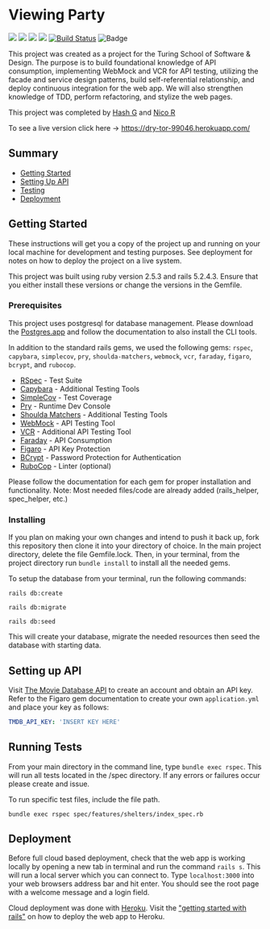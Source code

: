 # Viewing Party
![](https://img.shields.io/badge/Rails-5.2.4.3-informational?style=flat&logo=<LOGO_NAME>&logoColor=white&color=2bbc8a)    ![](https://img.shields.io/badge/Ruby-2.5.3-informational?style=flat&logo=<LOGO_NAME>&logoColor=white&color=2bbc8a)  ![](https://img.shields.io/badge/Code-HTML-informational?style=flat&logo=<LOGO_NAME>&logoColor=white&color=1e90ff) ![](https://img.shields.io/badge/Code-CSS-informational?style=flat&logo=<LOGO_NAME>&logoColor=white&color=1e90ff) 
[![Build Status](https://travis-ci.com/hashmaster3k/viewing_party.svg?branch=main)](https://travis-ci.com/hashmaster3k/viewing_party) ![Badge](https://marcgrimme.github.io/simplecov-small-badge/badges/coverage_badge_total.svg)



This project was created as a project for the Turing School of Software & Design. The purpose is to build foundational knowledge of API consumption, implementing WebMock and VCR for API testing, utilizing the facade and service design patterns, build self-referential relationship, and deploy continuous integration for the web app. We will also strengthen knowledge of TDD, perform refactoring, and stylize the web pages.

This project was completed by [Hash G](https://github.com/hashmaster3k) and [Nico R](https://github.com/nicorithner)

To see a live version click here ->
https://dry-tor-99046.herokuapp.com/

## Summary

  - [Getting Started](#getting-started)
  - [Setting Up API](#setting-up-api)
  - [Testing](#running-tests)
  - [Deployment](#deployment)

## Getting Started

These instructions will get you a copy of the project up and running on your local machine for development and testing purposes. See deployment for notes on how to deploy the project on a live system.

This project was built using ruby version 2.5.3 and rails 5.2.4.3. Ensure that you either install these versions or change the versions in the Gemfile.

### Prerequisites

This project uses postgresql for database management. Please download the [Postgres.app](https://postgresapp.com/downloads.html) and follow the documentation to also install the CLI tools.

In addition to the standard rails gems, we used the following gems:
```rspec```, ```capybara```, ```simplecov```, ```pry```, ```shoulda-matchers```, ```webmock```, ```vcr```, ```faraday```, ```figaro```, ```bcrypt```, and ```rubocop```.

- [RSpec](https://github.com/rspec/rspec-rails) - Test Suite
- [Capybara](https://github.com/teamcapybara/capybara) - Additional Testing Tools
- [SimpleCov](https://github.com/simplecov-ruby/simplecov) - Test Coverage
- [Pry](https://github.com/pry/pry) - Runtime Dev Console
- [Shoulda Matchers](https://github.com/thoughtbot/shoulda-matchers) - Additional Testing Tools
- [WebMock](https://github.com/bblimke/webmock) - API Testing Tool
- [VCR](https://github.com/vcr/vcr) - Additional API Testing Tool
- [Faraday](https://github.com/lostisland/faraday) - API Consumption
- [Figaro](https://github.com/laserlemon/figaro) - API Key Protection
- [BCrypt](https://github.com/codahale/bcrypt-ruby) - Password Protection for Authentication
- [RuboCop](https://github.com/rubocop-hq/rubocop) - Linter (optional)

Please follow the documentation for each gem for proper installation and functionality. Note: Most needed files/code are already added (rails_helper, spec_helper, etc.)

### Installing

If you plan on making your own changes and intend to push it back up, fork this repository then clone it into your directory of choice. In the main project directory, delete the file Gemfile.lock. Then, in your terminal, from the project directory run ```bundle install``` to install all the needed gems.

To setup the database from your terminal, run the following commands:

```
rails db:create
```
```
rails db:migrate
```
```
rails db:seed
```

This will create your database, migrate the needed resources then seed the database with starting data.

## Setting up API

Visit [The Movie Database API](https://www.themoviedb.org/?language=en-US) to create an account and obtain an API key. Refer to the Figaro gem documentation to create your own ```application.yml``` and place your key as follows:

```yml
TMDB_API_KEY: 'INSERT KEY HERE'

```

## Running Tests

From your main directory in the command line, type ```bundle exec rspec```. This will run all tests located in the /spec directory. If any errors or failures occur please create and issue.

To run specific test files, include the file path.
```
bundle exec rspec spec/features/shelters/index_spec.rb
```

## Deployment

Before full cloud based deployment, check that the web app is working locally by opening a new tab in terminal and run the command ```rails s```. This will run a local server which you can connect to. Type ```localhost:3000``` into your web browsers address bar and hit enter. You should see the root page with a welcome message and a login field.

Cloud deployment was done with [Heroku](https://heroku.com/). Visit the ["getting started with rails"](https://devcenter.heroku.com/articles/getting-started-with-rails5) on how to deploy the web app to Heroku.

